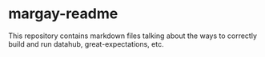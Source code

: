 # margay-readme
This repository contains markdown files talking about the ways to correctly build and run datahub, great-expectations, etc.
